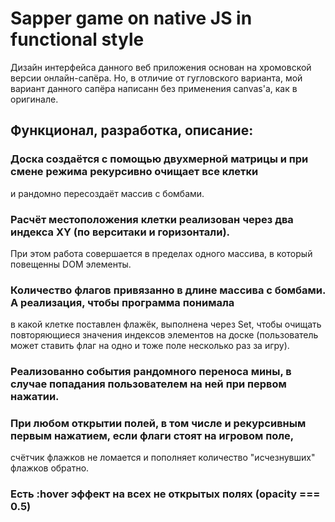# Sapper game on native JS in functional style

Дизайн интерфейса данного веб приложения основан на хромовской версии онлайн-сапёра.
Но, в отличие от гугловского варианта, мой вариант данного сапёра написанн 
без применения canvas'a, как в оригинале.

  ## Функционал, разработка, описание:

### Доска создаётся с помощью двухмерной матрицы и при смене режима рекурсивно очищает все клетки
и рандомно пересоздаёт массив с бомбами.

### Расчёт местоположения клетки реализован через два индекса XY (по верситаки и горизонтали).
При этом работа совершается в пределах одного массива, в который повещенны DOM элементы.

### Количество флагов привязанно в длине массива с бомбами. А реализация, чтобы программа понимала
в какой клетке поставлен флажёк, выполнена через Set, чтобы очищать повторяющиеся значения 
индексов элементов на доске (пользователь может ставить флаг на одно и тоже поле несколько раз за игру).

### Реализованно события рандомного переноса мины, в случае попадания пользователем на ней при первом нажатии.

### При любом открытии полей, в том числе и рекурсивным первым нажатием, если флаги стоят на игровом поле,
счётчик флажков не ломается и пополняет количество "исчезнувших" флажков обратно.

### Есть :hover эффект на всех не открытых полях (opacity === 0.5)



